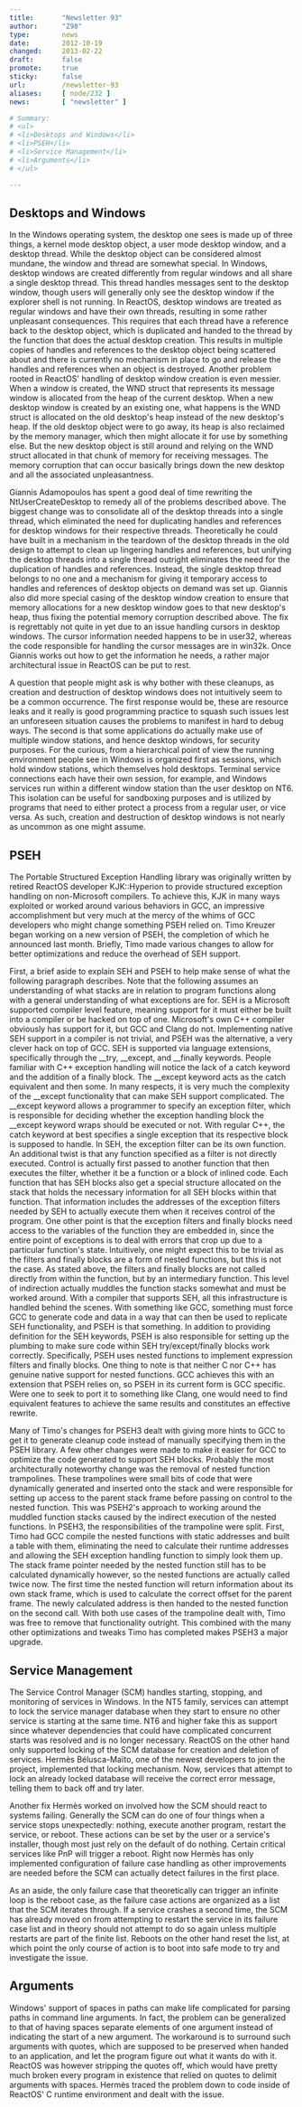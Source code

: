 ```yaml
---
title:       "Newsletter 93"
author:      "Z98"
type:        news
date:        2012-10-19
changed:     2013-02-22
draft:       false
promote:     true
sticky:      false
url:         /newsletter-93
aliases:     [ node/232 ]
news:        [ "newsletter" ]

# Summary:
# <ul>
# <li>Desktops and Windows</li>
# <li>PSEH</li>
# <li>Service Management</li>
# <li>Arguments</li>
# </ul>

---
```

<h2>Desktops and Windows</h2>
<p>In the Windows operating system, the desktop one sees is made up of three things, a kernel mode desktop object, a user mode desktop window, and a desktop thread. While the desktop object can be considered almost mundane, the window and thread are somewhat special. In Windows, desktop windows are created differently from regular windows and all share a single desktop thread. This thread handles messages sent to the desktop window, though users will generally only see the desktop window if the explorer shell is not running. In ReactOS, desktop windows are treated as regular windows and have their own threads, resulting in some rather unpleasant consequences. This requires that each thread have a reference back to the desktop object, which is duplicated and handed to the thread by the function that does the actual desktop creation. This results in multiple copies of handles and references to the desktop object being scattered about and there is currently no mechanism in place to go and release the handles and references when an object is destroyed. Another problem rooted in ReactOS' handling of desktop window creation is even messier. When a window is created, the WND struct that represents its message window is allocated from the heap of the current desktop. When a new desktop window is created by an existing one, what happens is the WND struct is allocated on the old desktop's heap instead of the new desktop's heap. If the old desktop object were to go away, its heap is also reclaimed by the memory manager, which then might allocate it for use by something else. But the new desktop object is still around and relying on the WND struct allocated in that chunk of memory for receiving messages. The memory corruption that can occur basically brings down the new desktop and all the associated unpleasantness.</p>
<p>Giannis Adamopoulos has spent a good deal of time rewriting the NtUserCreateDesktop to remedy all of the problems described above. The biggest change was to consolidate all of the desktop threads into a single thread, which eliminated the need for duplicating handles and references for desktop windows for their respective threads. Theoretically he could have built in a mechanism in the teardown of the desktop threads in the old design to attempt to clean up lingering handles and references, but unifying the desktop threads into a single thread outright eliminates the need for the duplication of handles and references. Instead, the single desktop thread belongs to no one and a mechanism for giving it temporary access to handles and references of desktop objects on demand was set up. Giannis also did more special casing of the desktop window creation to ensure that memory allocations for a new desktop window goes to that new desktop's heap, thus fixing the potential memory corruption described above. The fix is regrettably not quite in yet due to an issue handling cursors in desktop windows. The cursor information needed happens to be in user32, whereas the code responsible for handling the cursor messages are in win32k. Once Giannis works out how to get the information he needs, a rather major architectural issue in ReactOS can be put to rest.</p>
<p>A question that people might ask is why bother with these cleanups, as creation and destruction of desktop windows does not intuitively seem to be a common occurrence. The first response would be, these are resource leaks and it really is good programming practice to squash such issues lest an unforeseen situation causes the problems to manifest in hard to debug ways. The second is that some applications do actually make use of multiple window stations, and hence desktop windows, for security purposes. For the curious, from a hierarchical point of view the running environment people see in Windows is organized first as sessions, which hold window stations, which themselves hold desktops. Terminal service connections each have their own session, for example, and Windows services run within a different window station than the user desktop on NT6. This isolation can be useful for sandboxing purposes and is utilized by programs that need to either protect a process from a regular user, or vice versa. As such, creation and destruction of desktop windows is not nearly as uncommon as one might assume.</p>
<h2>PSEH</h2>
<p>The Portable Structured Exception Handling library was originally written by retired ReactOS developer KJK::Hyperion to provide structured exception handling on non-Microsoft compilers. To achieve this, KJK in many ways exploited or worked around various behaviors in GCC, an impressive accomplishment but very much at the mercy of the whims of GCC developers who might change something PSEH relied on. Timo Kreuzer began working on a new version of PSEH, the completion of which he announced last month. Briefly, Timo made various changes to allow for better optimizations and reduce the overhead of SEH support.</p>
<p>First, a brief aside to explain SEH and PSEH to help make sense of what the following paragraph describes. Note that the following assumes an understanding of what stacks are in relation to program functions along with a general understanding of what exceptions are for. SEH is a Microsoft supported compiler level feature, meaning support for it must either be built into a compiler or be hacked on top of one. Microsoft's own C++ compiler obviously has support for it, but GCC and Clang do not. Implementing native SEH support in a compiler is not trivial, and PSEH was the alternative, a very clever hack on top of GCC. SEH is supported via language extensions, specifically through the __try, __except, and __finally keywords. People familiar with C++ exception handling will notice the lack of a catch keyword and the addition of a finally block. The __except keyword acts as the catch equivalent and then some. In many respects, it is very much the complexity of the __except functionality that can make SEH support complicated. The __except keyword allows a programmer to specify an exception filter, which is responsible for deciding whether the exception handling block the __except keyword wraps should be executed or not. With regular C++, the catch keyword at best specifies a single exception that its respective block is supposed to handle. In SEH, the exception filter can be its own function. An additional twist is that any function specified as a filter is not directly executed. Control is actually first passed to another function that then executes the filter, whether it be a function or a block of inlined code. Each function that has SEH blocks also get a special structure allocated on the stack that holds the necessary information for all SEH blocks within that function. That information includes the addresses of the exception filters needed by SEH to actually execute them when it receives control of the program. One other point is that the exception filters and finally blocks need access to the variables of the function they are embedded in, since the entire point of exceptions is to deal with errors that crop up due to a particular function's state. Intuitively, one might expect this to be trivial as the filters and finally blocks are a form of nested functions, but this is not the case. As stated above, the filters and finally blocks are not called directly from within the function, but by an intermediary function. This level of indirection actually muddles the function stacks somewhat and must be worked around. With a compiler that supports SEH, all this infrastructure is handled behind the scenes. With something like GCC, something must force GCC to generate code and data in a way that can then be used to replicate SEH functionality, and PSEH is that something. In addition to providing definition for the SEH keywords, PSEH is also responsible for setting up the plumbing to make sure code within SEH try/except/finally blocks work correctly. Specifically, PSEH uses nested functions to implement expression filters and finally blocks. One thing to note is that neither C nor C++ has genuine native support for nested functions. GCC achieves this with an extension that PSEH relies on, so PSEH in its current form is GCC specific. Were one to seek to port it to something like Clang, one would need to find equivalent features to achieve the same results and constitutes an effective rewrite.</p>
<p>Many of Timo's changes for PSEH3 dealt with giving more hints to GCC to get it to generate cleanup code instead of manually specifying them in the PSEH library. A few other changes were made to make it easier for GCC to optimize the code generated to support SEH blocks. Probably the most architecturally noteworthy change was the removal of nested function trampolines. These trampolines were small bits of code that were dynamically generated and inserted onto the stack and were responsible for setting up access to the parent stack frame before passing on control to the nested function. This was PSEH2's approach to working around the muddled function stacks caused by the indirect execution of the nested functions. In PSEH3, the responsibilities of the trampoline were split. First, Timo had GCC compile the nested functions with static addresses and built a table with them, eliminating the need to calculate their runtime addresses and allowing the SEH exception handling function to simply look them up. The stack frame pointer needed by the nested function still has to be calculated dynamically however, so the nested functions are actually called twice now. The first time the nested function will return information about its own stack frame, which is used to calculate the correct offset for the parent frame. The newly calculated address is then handed to the nested function on the second call. With both use cases of the trampoline dealt with, Timo was free to remove that functionality outright. This combined with the many other optimizations and tweaks Timo has completed makes PSEH3 a major upgrade.</p>
<h2>Service Management</h2>
<p>The Service Control Manager (SCM) handles starting, stopping, and monitoring of services in Windows. In the NT5 family, services can attempt to lock the service manager database when they start to ensure no other service is starting at the same time. NT6 and higher fake this as support since whatever dependencies that could have complicated concurrent starts was resolved and is no longer necessary. ReactOS on the other hand only supported locking of the SCM database for creation and deletion of services. Herm&egrave;s B&eacute;lusca-Ma&iuml;to, one of the newest developers to join the project, implemented that locking mechanism. Now, services that attempt to lock an already locked database will receive the correct error message, telling them to back off and try later.</p>
<p>Another fix Herm&egrave;s worked on involved how the SCM should react to systems failing. Generally the SCM can do one of four things when a service stops unexpectedly: nothing, execute another program, restart the service, or reboot. These actions can be set by the user or a service's installer, though most just rely on the default of do nothing. Certain critical services like PnP will trigger a reboot. Right now Herm&egrave;s has only implemented configuration of failure case handling as other improvements are needed before the SCM can actually detect failures in the first place.</p>
<p>As an aside, the only failure case that theoretically can trigger an infinite loop is the reboot case, as the failure case actions are organized as a list that the SCM iterates through. If a service crashes a second time, the SCM has already moved on from attempting to restart the service in its failure case list and in theory should not attempt to do so again unless multiple restarts are part of the finite list. Reboots on the other hand reset the list, at which point the only course of action is to boot into safe mode to try and investigate the issue.</p>
<h2>Arguments</h2>
<p>Windows' support of spaces in paths can make life complicated for parsing paths in command line arguments. In fact, the problem can be generalized to that of having spaces separate elements of one argument instead of indicating the start of a new argument. The workaround is to surround such arguments with quotes, which are supposed to be preserved when handed to an application, and let the program figure out what it wants do with it. ReactOS was however stripping the quotes off, which would have pretty much broken every program in existence that relied on quotes to delimit arguments with spaces. Herm&egrave;s traced the problem down to code inside of ReactOS' C runtime environment and dealt with the issue.</p>
<p>&nbsp;</p>
